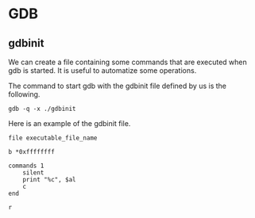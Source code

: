 # GDB

## gdbinit

We can create a file containing some commands that are executed when gdb is started. It is useful to automatize some operations.

The command to start gdb with the gdbinit file defined by us is the following.

```
gdb -q -x ./gdbinit
```

Here is an example of the gdbinit file.

```
file executable_file_name

b *0xffffffff

commands 1
    silent
    print "%c", $al
    c
end

r
```
